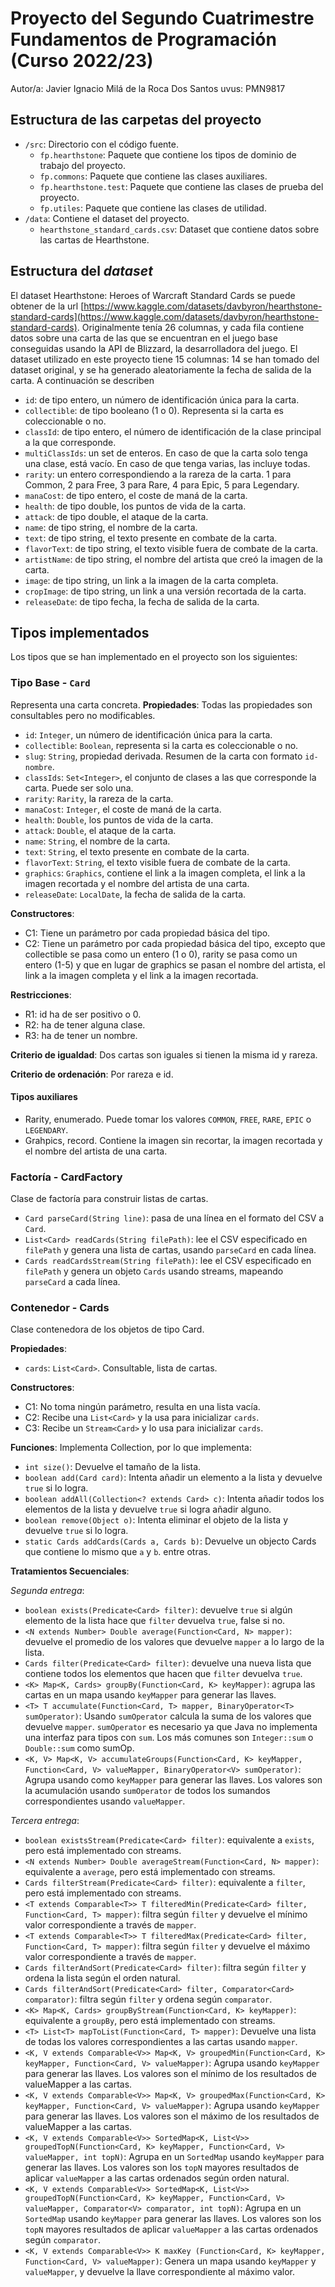 # Proyecto del Segundo Cuatrimestre Fundamentos de Programación (Curso 2022/23)
Autor/a: Javier Ignacio Milá de la Roca Dos Santos
uvus: PMN9817

## Estructura de las carpetas del proyecto

* `/src`: Directorio con el código fuente.
  * `fp.hearthstone`: Paquete que contiene los tipos de dominio de trabajo del proyecto.
  * `fp.commons`: Paquete que contiene las clases auxiliares.
  * `fp.hearthstone.test`: Paquete que contiene las clases de prueba del proyecto.
  * `fp.utiles`: Paquete que contiene las clases de utilidad. 
* `/data`: Contiene el dataset del proyecto.
  * `hearthstone_standard_cards.csv`: Dataset que contiene datos sobre las cartas de Hearthstone. 
    
## Estructura del *dataset*

El dataset Hearthstone: Heroes of Warcraft Standard Cards se puede obtener de la url [https://www.kaggle.com/datasets/davbyron/hearthstone-standard-cards](https://www.kaggle.com/datasets/davbyron/hearthstone-standard-cards). Originalmente tenía 26 columnas, y cada fila contiene datos sobre una carta de las que se encuentran en el juego base conseguidas usando la API de Blizzard, la desarrolladora del juego. El dataset utilizado en este proyecto tiene 15 columnas: 14 se han tomado del dataset original, y se ha generado aleatoriamente la fecha de salida de la carta. A continuación se describen 

* `id`: de tipo entero, un número de identificación única para la carta.
* `collectible`: de tipo booleano (1 o 0). Representa si la carta es coleccionable o no.
* `classId`: de tipo entero, el número de identificación de la clase principal a la que corresponde.
* `multiClassIds`: un set de enteros. En caso de que la carta solo tenga una clase, está vacío. En caso de que tenga varias, las incluye todas.
* `rarity`: un entero correspondiendo a la rareza de la carta. 1 para Common, 2 para Free, 3 para Rare, 4 para Epic, 5 para Legendary.
* `manaCost`: de tipo entero, el coste de maná de la carta.
* `health`: de tipo double, los puntos de vida de la carta.
* `attack`: de tipo double, el ataque de la carta.
* `name`: de tipo string, el nombre de la carta.
* `text`: de tipo string, el texto presente en combate de la carta.
* `flavorText`: de tipo string, el texto visible fuera de combate de la carta.
* `artistName`: de tipo string, el nombre del artista que creó la imagen de la carta.
* `image`: de tipo string, un link a la imagen de la carta completa.
* `cropImage`: de tipo string, un link a una versión recortada de la carta.
* `releaseDate`: de tipo fecha, la fecha de salida de la carta.

## Tipos implementados

Los tipos que se han implementado en el proyecto son los siguientes:

### Tipo Base - `Card`
Representa una carta concreta.
**Propiedades**:
Todas las propiedades son consultables pero no modificables.

- `id`: `Integer`, un número de identificación única para la carta.
- `collectible`: `Boolean`, representa si la carta es coleccionable o no.
- `slug`: `String`, propiedad derivada. Resumen de la carta con formato `id-nombre`.
- `classIds`: `Set<Integer>`, el conjunto de clases a las que corresponde la carta. Puede ser solo una.
- `rarity`: `Rarity`, la rareza de la carta.
- `manaCost`: `Integer`, el coste de maná de la carta.
- `health`: `Double`, los puntos de vida de la carta.
- `attack`: `Double`, el ataque de la carta.
- `name`: `String`, el nombre de la carta.
- `text`: `String`, el texto presente en combate de la carta.
- `flavorText`: `String`, el texto visible fuera de combate de la carta.
- `graphics`: `Graphics`, contiene el link a la imagen completa, el link a la imagen recortada y el nombre del artista de una carta.
- `releaseDate`: `LocalDate`, la fecha de salida de la carta.

**Constructores**: 

- C1: Tiene un parámetro por cada propiedad básica del tipo.
- C2: Tiene un parámetro por cada propiedad básica del tipo, excepto que collectible se pasa como un entero (1 o 0), rarity se pasa como un entero (1-5) y que en lugar de graphics se pasan el nombre del artista, el link a la imagen completa y el link a la imagen recortada.

**Restricciones**:
 
- R1: id ha de ser positivo o 0.
- R2: ha de tener alguna clase.
- R3: ha de tener un nombre.

**Criterio de igualdad**: Dos cartas son iguales si tienen la misma id y rareza. 

**Criterio de ordenación**: Por rareza e id.

#### Tipos auxiliares

- Rarity, enumerado. Puede tomar los valores `COMMON`, `FREE`, `RARE`, `EPIC` o `LEGENDARY`.
- Grahpics, record. Contiene la imagen sin recortar, la imagen recortada y el nombre del artista de una carta.

### Factoría - CardFactory

Clase de factoría para construir listas de cartas.

- `Card parseCard(String line)`: pasa de una línea en el formato del CSV a `Card`.
- `List<Card> readCards(String filePath)`: lee el CSV especificado en `filePath` y genera una lista de cartas, usando `parseCard` en cada línea.
- `Cards readCardsStream(String filePath)`: lee el CSV especificado en `filePath` y genera un objeto `Cards` usando streams, mapeando `parseCard` a cada línea.

### Contenedor - Cards

Clase contenedora de los objetos de tipo Card.

**Propiedades**:

- `cards`: `List<Card>`. Consultable, lista de cartas.

**Constructores**:

- C1: No toma ningún parámetro, resulta en una lista vacía.
- C2: Recibe una `List<Card>` y la usa para inicializar `cards`.
- C3: Recibe un `Stream<Card>` y lo usa para inicializar `cards`.

**Funciones**:
Implementa Collection<Card>, por lo que implementa:
- `int size()`: Devuelve el tamaño de la lista.
- `boolean add(Card card)`: Intenta añadir un elemento a la lista y devuelve `true` si lo logra.
- `boolean addAll(Collection<? extends Card> c)`: Intenta añadir todos los elementos de la lista y devuelve `true` si logra añadir alguno.
- `boolean remove(Object o)`: Intenta eliminar el objeto de la lista y devuelve `true` si lo logra.
- `static Cards addCards(Cards a, Cards b)`: Devuelve un objecto Cards que contiene lo mismo que `a` y `b`.
entre otras.

**Tratamientos Secuenciales**:

*Segunda entrega*:
- `boolean exists(Predicate<Card> filter)`: devuelve `true` si algún elemento de la lista hace que `filter` devuelva `true`, false si no.
- `<N extends Number> Double average(Function<Card, N> mapper)`: devuelve el promedio de los valores que devuelve `mapper` a lo largo de la lista.
- `Cards filter(Predicate<Card> filter)`: devuelve una nueva lista que contiene todos los elementos que hacen que `filter` devuelva `true`.
- `<K> Map<K, Cards> groupBy(Function<Card, K> keyMapper)`: agrupa las cartas en un mapa usando `keyMapper` para generar las llaves.
- `<T> T accumulate(Function<Card, T> mapper, BinaryOperator<T> sumOperator)`: Usando `sumOperator` calcula la suma de los valores que devuelve `mapper`. `sumOperator` es necesario ya que Java no implementa una interfaz para tipos con `sum`. Los más comunes son `Integer::sum` o `Double::sum` como sumOp.
- `<K, V> Map<K, V> accumulateGroups(Function<Card, K> keyMapper, Function<Card, V> valueMapper, BinaryOperator<V> sumOperator)`: Agrupa usando como `keyMapper` para generar las llaves. Los valores son la acumulación usando `sumOperator` de todos los sumandos correspondientes usando `valueMapper`.

*Tercera entrega*:
- `boolean existsStream(Predicate<Card> filter)`: equivalente a `exists`, pero está implementado con streams.
- `<N extends Number> Double averageStream(Function<Card, N> mapper)`: equivalente a `average`, pero está implementado con streams.
- `Cards filterStream(Predicate<Card> filter)`: equivalente a `filter`, pero está implementado con streams.
- `<T extends Comparable<T>> T filteredMin(Predicate<Card> filter, Function<Card, T> mapper)`: filtra según `filter` y devuelve el mínimo valor correspondiente a través de `mapper`.
- `<T extends Comparable<T>> T filteredMax(Predicate<Card> filter, Function<Card, T> mapper)`: filtra según `filter` y devuelve el máximo valor correspondiente a través de `mapper`.
- `Cards filterAndSort(Predicate<Card> filter)`: filtra según `filter` y ordena la lista según el orden natural.
- `Cards filterAndSort(Predicate<Card> filter, Comparator<Card> comparator)`: filtra según `filter` y ordena según `comparator`.
- `<K> Map<K, Cards> groupByStream(Function<Card, K> keyMapper)`: equivalente a `groupBy`, pero está implementado con streams.
- `<T> List<T> mapToList(Function<Card, T> mapper)`: Devuelve una lista de todas los valores correspondientes a las cartas usando `mapper`.
- `<K, V extends Comparable<V>> Map<K, V> groupedMin(Function<Card, K> keyMapper, Function<Card, V> valueMapper)`: Agrupa usando `keyMapper` para generar las llaves. Los valores son el mínimo de los resultados de valueMapper a las cartas.
- `<K, V extends Comparable<V>> Map<K, V> groupedMax(Function<Card, K> keyMapper, Function<Card, V> valueMapper)`: Agrupa usando `keyMapper` para generar las llaves. Los valores son el máximo de los resultados de valueMapper a las cartas.
- `<K, V extends Comparable<V>> SortedMap<K, List<V>> groupedTopN(Function<Card, K> keyMapper, Function<Card, V> valueMapper, int topN)`: Agrupa en un `SortedMap` usando `keyMapper` para generar las llaves. Los valores son los `topN` mayores resultados de aplicar `valueMapper` a las cartas ordenados según orden natural.
- `<K, V extends Comparable<V>> SortedMap<K, List<V>> groupedTopN(Function<Card, K> keyMapper, Function<Card, V> valueMapper, Comparator<V> comparator, int topN)`: Agrupa en un `SortedMap` usando `keyMapper` para generar las llaves. Los valores son los `topN` mayores resultados de aplicar `valueMapper` a las cartas ordenados según `comparator`.
- `<K, V extends Comparable<V>> K maxKey (Function<Card, K> keyMapper, Function<Card, V> valueMapper)`: Genera un mapa usando `keyMapper` y `valueMapper`, y devuelve la llave correspondiente al máximo valor.


